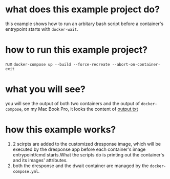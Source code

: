 # what does this example project do?
this example shows how to run an arbitary bash script before a container's entrypoint starts with `docker-wait`.

# how to run this example project?
run `docker-compose up --build --force-recreate --abort-on-container-exit`

# what you will see?
you will see the output of both two containers and the output of `docker-compose`, on my Mac Book Pro, it looks the content of
[output.txt](output.txt)

# how this example works?
1. 2 scirpts are added to the customized dresponse image, which will be executed by the dresponse app before each container's 
image entrypoint/cmd starts.What the scripts do is printing out the container's and its images' attributes.
2. both the dresponse and the dwait container are managed by the `docker-compose.yml`.
